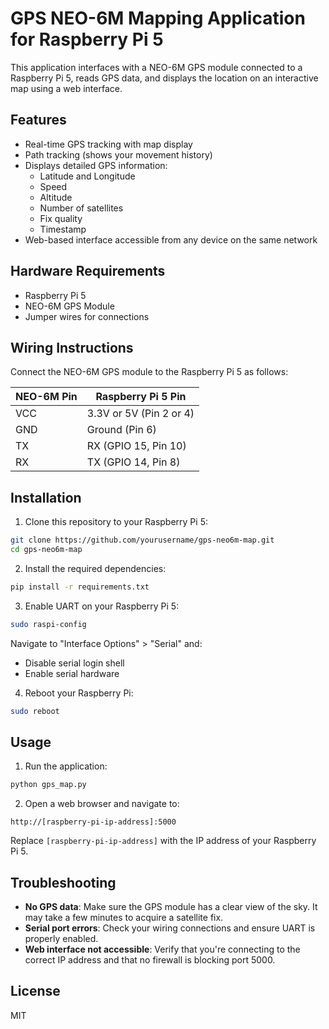 # GPS NEO-6M Mapping Application for Raspberry Pi 5

This application interfaces with a NEO-6M GPS module connected to a Raspberry Pi 5, reads GPS data, and displays the location on an interactive map using a web interface.

## Features

- Real-time GPS tracking with map display
- Path tracking (shows your movement history)
- Displays detailed GPS information:
  - Latitude and Longitude
  - Speed
  - Altitude
  - Number of satellites
  - Fix quality
  - Timestamp
- Web-based interface accessible from any device on the same network

## Hardware Requirements

- Raspberry Pi 5
- NEO-6M GPS Module
- Jumper wires for connections

## Wiring Instructions

Connect the NEO-6M GPS module to the Raspberry Pi 5 as follows:

| NEO-6M Pin | Raspberry Pi 5 Pin |
|------------|--------------------|
| VCC        | 3.3V or 5V (Pin 2 or 4) |
| GND        | Ground (Pin 6) |
| TX         | RX (GPIO 15, Pin 10) |
| RX         | TX (GPIO 14, Pin 8) |

## Installation

1. Clone this repository to your Raspberry Pi 5:

```bash
git clone https://github.com/yourusername/gps-neo6m-map.git
cd gps-neo6m-map
```

2. Install the required dependencies:

```bash
pip install -r requirements.txt
```

3. Enable UART on your Raspberry Pi 5:

```bash
sudo raspi-config
```

Navigate to "Interface Options" > "Serial" and:
- Disable serial login shell
- Enable serial hardware

4. Reboot your Raspberry Pi:

```bash
sudo reboot
```

## Usage

1. Run the application:

```bash
python gps_map.py
```

2. Open a web browser and navigate to:

```
http://[raspberry-pi-ip-address]:5000
```

Replace `[raspberry-pi-ip-address]` with the IP address of your Raspberry Pi 5.

## Troubleshooting

- **No GPS data**: Make sure the GPS module has a clear view of the sky. It may take a few minutes to acquire a satellite fix.
- **Serial port errors**: Check your wiring connections and ensure UART is properly enabled.
- **Web interface not accessible**: Verify that you're connecting to the correct IP address and that no firewall is blocking port 5000.

## License

MIT